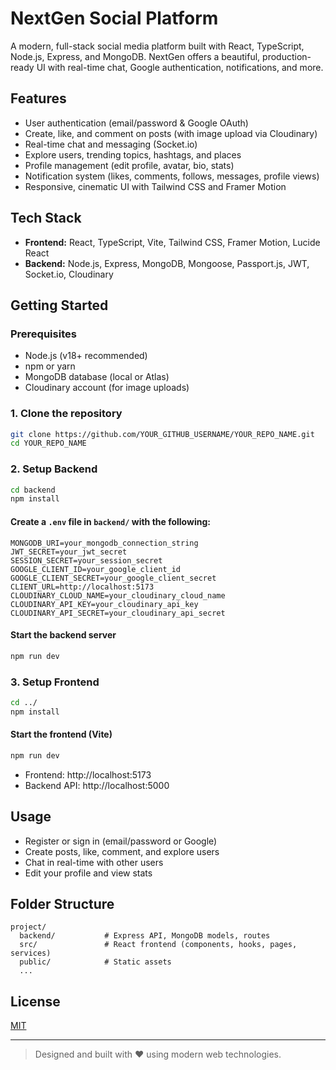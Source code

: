 # NextGen Social Platform

A modern, full-stack social media platform built with React, TypeScript, Node.js, Express, and MongoDB. NextGen offers a beautiful, production-ready UI with real-time chat, Google authentication, notifications, and more.

## Features
- User authentication (email/password & Google OAuth)
- Create, like, and comment on posts (with image upload via Cloudinary)
- Real-time chat and messaging (Socket.io)
- Explore users, trending topics, hashtags, and places
- Profile management (edit profile, avatar, bio, stats)
- Notification system (likes, comments, follows, messages, profile views)
- Responsive, cinematic UI with Tailwind CSS and Framer Motion

## Tech Stack
- **Frontend:** React, TypeScript, Vite, Tailwind CSS, Framer Motion, Lucide React
- **Backend:** Node.js, Express, MongoDB, Mongoose, Passport.js, JWT, Socket.io, Cloudinary

## Getting Started

### Prerequisites
- Node.js (v18+ recommended)
- npm or yarn
- MongoDB database (local or Atlas)
- Cloudinary account (for image uploads)

### 1. Clone the repository
```bash
git clone https://github.com/YOUR_GITHUB_USERNAME/YOUR_REPO_NAME.git
cd YOUR_REPO_NAME
```

### 2. Setup Backend
```bash
cd backend
npm install
```

#### Create a `.env` file in `backend/` with the following:
```env
MONGODB_URI=your_mongodb_connection_string
JWT_SECRET=your_jwt_secret
SESSION_SECRET=your_session_secret
GOOGLE_CLIENT_ID=your_google_client_id
GOOGLE_CLIENT_SECRET=your_google_client_secret
CLIENT_URL=http://localhost:5173
CLOUDINARY_CLOUD_NAME=your_cloudinary_cloud_name
CLOUDINARY_API_KEY=your_cloudinary_api_key
CLOUDINARY_API_SECRET=your_cloudinary_api_secret
```

#### Start the backend server
```bash
npm run dev
```

### 3. Setup Frontend
```bash
cd ../
npm install
```

#### Start the frontend (Vite)
```bash
npm run dev
```

- Frontend: http://localhost:5173
- Backend API: http://localhost:5000

## Usage
- Register or sign in (email/password or Google)
- Create posts, like, comment, and explore users
- Chat in real-time with other users
- Edit your profile and view stats

## Folder Structure
```
project/
  backend/           # Express API, MongoDB models, routes
  src/               # React frontend (components, hooks, pages, services)
  public/            # Static assets
  ...
```

## License
[MIT](LICENSE)

---

> Designed and built with ❤️ using modern web technologies. 